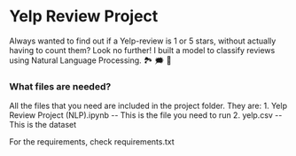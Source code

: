# Yelp Review Project

Always wanted to find out if a Yelp-review is 1 or 5 stars, without actually having to count them? Look no further! I built a model to classify reviews using Natural Language Processing. 🏞 🗯 🔁

### What files are needed?
All the files that you need are included in the project folder. They are:
    1. Yelp Review Project (NLP).ipynb  -- This is the file you need to run
    2. yelp.csv -- This is the dataset

For the requirements, check requirements.txt



